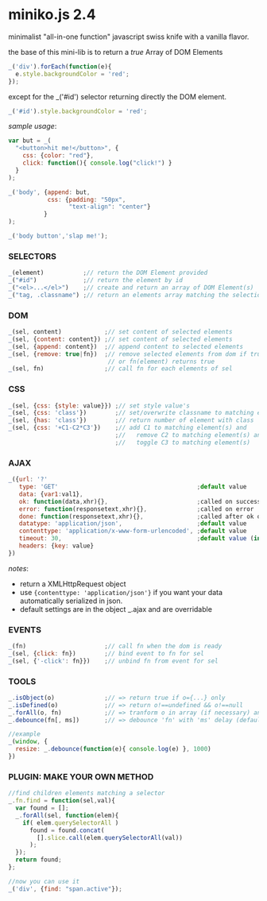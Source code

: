 miniko.js 2.4
=============

minimalist "all-in-one function" javascript swiss knife with a vanilla flavor.  

the base of this mini-lib is to return a *true* Array of DOM Elements
```js
_('div').forEach(function(e){
  e.style.backgroundColor = 'red';
});
```
except for the _('#id') selector returning directly the DOM element.
```js
_('#id').style.backgroundColor = 'red';
```


*sample usage*:
```js
var but = _(
  "<button>hit me!</button>", {
    css: {color: "red"},
    click: function(){ console.log("click!") }
  }
);

_('body', {append: but,
           css: {padding: "50px",
                 "text-align": "center"}
          }
);

_('body button','slap me!');

```

### SELECTORS

```js
_(element)           ;// return the DOM Element provided
_("#id")             ;// return the element by id
_("<el>...</el>")    ;// create and return an array of DOM Element(s)
_("tag, .classname") ;// return an elements array matching the selection
```

### DOM

```js
_(sel, content)            ;// set content of selected elements
_(sel, {content: content}) ;// set content of selected elements
_(sel, {append: content})  ;// append content to selected elements
_(sel, {remove: true|fn})  ;// remove selected elements from dom if true 
                            // or fn(element) returns true
_(sel, fn)                 ;// call fn for each elements of sel
```

### CSS

```js
_(sel, {css: {style: value}}) ;// set style value's
_(sel, {css: 'class'})        ;// set/overwrite classname to matching element(s)
_(sel, {has: 'class'})        ;// return number of element with class
_(sel, {css: '+C1-C2*C3'})    ;// add C1 to matching element(s) and
                              ;//   remove C2 to matching element(s) and
                              ;//   toggle C3 to matching element(s)
```

### AJAX

```js
_({url: '?'
   type: 'GET'                                       ;default value       
   data: {var1:val1},
   ok: function(data,xhr){},                         ;called on success
   error: function(responsetext,xhr){},              ;called on error
   done: function(responsetext,xhr){},               ;called after ok or error
   datatype: 'application/json',                     ;default value
   contenttype: 'application/x-www-form-urlencoded', ;default value
   timeout: 30,                                      ;default value (in seconds)
   headers: {key: value}
})
```

*notes*:
- return a XMLHttpRequest object
- use `{contenttype: 'application/json'}` if you want your data automatically serialized in json.
- default settings are in the object _.ajax and are overridable
  
### EVENTS

```js
_(fn)                      ;// call fn when the dom is ready
_(sel, {click: fn})        ;// bind event to fn for sel
_(sel, {'-click': fn}})    ;// unbind fn from event for sel
```

### TOOLS

```js
_.isObject(o)              ;// => return true if o={...} only
_.isDefined(o)             ;// => return o!==undefined && o!==null
_.forAll(o, fn)            ;// => tranform o in array (if necessary) and apply a forEach(fn)
_.debounce(fn[, ms])       ;// => debounce 'fn' with 'ms' delay (default delay=200ms)

//example
_(window, {
  resize: _.debounce(function(e){ console.log(e) }, 1000)
})
```

### PLUGIN: MAKE YOUR OWN METHOD


```js
//find children elements matching a selector
_.fn.find = function(sel,val){
  var found = [];
  _.forAll(sel, function(elem){
    if( elem.querySelectorAll )
      found = found.concat(
        [].slice.call(elem.querySelectorAll(val))
      );
  });
  return found;
};

//now you can use it
_('div', {find: "span.active"});
```